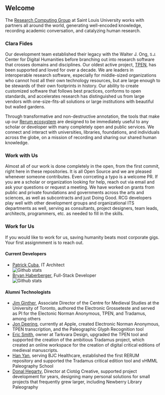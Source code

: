 ## Welcome

The [Research Computing Group](https://www.slu.edu/research/faculty-resources/research-computing.php) at Saint Louis University works with partners 
all around the world, generating well-encoded knowledge, recording academic conversation, and catalyzing human research.

### Clara Fides

Our development team established their legacy with the Walter J. Ong, <small>S.J.</small> Center for Digital Humanities before branching out into 
research software that crosses domains and disciplines. Our oldest active project, [TPEN](http://t-pen.org), has been supported and loved for over a 
decade. We are leaders in interoperable research software, especially for middle-sized organizations who cannot host all their own technology resources, 
but are large enough to be stewards of their own footprints in history. Our ability to create customized software that follows best practices, conforms 
to open standards, and accelerates research has distinguished us from large vendors with one-size-fits-all solutions or large institutions with 
beautiful but walled gardens.

Through transformative and non-destructive annotation, the tools that make up our [Rerum ecosystem](http://rerum.io) are designed to be immediately useful 
to any scholar or developer with many completely open and public services. We connect and interact with universities, libraries, foundations, and 
individuals across the globe, on a mission of recording and sharing our shared human knowledge.

### Work with Us

Almost all of our work is done completely in the open, from the first commit, right here in these repositories. It is all Open Source and we are 
pleased whenever someone contributes. Even corrceting a typo is a welcome PR. If you are a scholar or organization looking for help, reach out via 
email and ask your questions or request a meeting. We have worked on grants from public and private foundations and governments across the arts and 
sciences, as well as subcontracts and just Doing Good. RCG developers play well with other development groups and organizational ITS departments as well, 
serving as consultants, project designers, team leads, architects, programmers, etc. as needed to fill in the skills.

### Work for Us

If you would like to work for us, saving humanity beats most corporate gigs. Your first assignmment is to reach out.

#### Current Developers

* [Patrick Cuba](https://github.com/orgs/CenterForDigitalHumanities/people/cubap), IT Architect <br>![Github stats](https://github-readme-stats.vercel.app/api?username=cubap&theme=highcontrast&show_icons=true&count_private=true)
* [Bryan Haberberger](https://github.com/orgs/CenterForDigitalHumanities/people/thehabes), Full-Stack Developer <br>![Github stats](https://github-readme-stats.vercel.app/api?username=thehabes&theme=highcontrast&show_icons=true&count_private=true)

#### Alumni Technologists

* [Jim Ginther](https://theology.stmikes.utoronto.ca/profile/ginther1/), Associate Director of the Centre for Medieval Studies at the University of Toronto, 
authored the Electronic Grosseteste and served as PI for the Electonic Norman Anonymous, TPEN, and Tradamus, among others
* [Jon Deering](https://www.linkedin.com/in/jonathan-deering-4a53344/), currently at Apple, created Electronic Norman Anonymous, TPEN transcription, and 
the Paleographic Glyph Recognition tool
* [Eric Smith](https://www.linkedin.com/in/eric-smith-60a6251/), owner at Tarkvara Design, upgraded the TPEN tool and supported the creation of the 
ambitious Tradamus project, which created an online workspace for the creation of digital critical editions of medieval manuscripts.
* [Han Yan](https://www.linkedin.com/in/han-y-77002434/), serving BJC Healthcare, established the first RERUM repository and supported the 
Tradamus critical edition tool and vHMML Paleography School
* [Donal Hegarty](https://www.linkedin.com/in/donal-hegarty-aa773046/), Director at Ciotóg Creative, supported project development for years, designing 
many personal solutions for small projects that frequently grew larger, including Newberry Library Paleography

